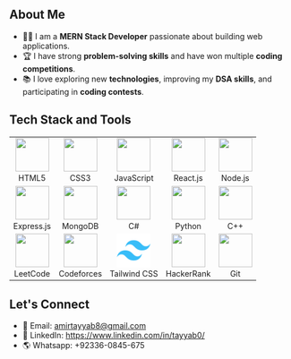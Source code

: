 ## About Me
- 👨‍💻 I am a **MERN Stack Developer** passionate about building web applications.
- 🏆 I have strong **problem-solving skills** and have won multiple **coding competitions**.
- 📚 I love exploring new **technologies**, improving my **DSA skills**, and participating in **coding contests**.

## Tech Stack and Tools  

<div align="center">
<table>
  <tr>
    <td align="center">
      <img src="https://cdn.jsdelivr.net/gh/devicons/devicon/icons/html5/html5-original.svg" width="60" height="60"/>
      <br>HTML5
    </td>
    <td align="center">
      <img src="https://cdn.jsdelivr.net/gh/devicons/devicon/icons/css3/css3-original.svg" width="60" height="60"/>
      <br>CSS3
    </td>
    <td align="center">
      <img src="https://cdn.jsdelivr.net/gh/devicons/devicon/icons/javascript/javascript-original.svg" width="60" height="60"/>
      <br>JavaScript
    </td>
    <td align="center">
      <img src="https://cdn.jsdelivr.net/gh/devicons/devicon/icons/react/react-original.svg" width="60" height="60"/>
      <br>React.js
    </td>
    <td align="center">
      <img src="https://cdn.jsdelivr.net/gh/devicons/devicon/icons/nodejs/nodejs-original.svg" width="60" height="60"/>
      <br>Node.js
    </td>
  </tr>
  <tr>
    <td align="center">
      <img src="https://cdn.jsdelivr.net/gh/devicons/devicon/icons/express/express-original.svg" width="60" height="60"/>
      <br>Express.js
    </td>
    <td align="center">
      <img src="https://cdn.jsdelivr.net/gh/devicons/devicon/icons/mongodb/mongodb-original.svg" width="60" height="60"/>
      <br>MongoDB
    </td>
    <td align="center">
      <img src="https://cdn.jsdelivr.net/gh/devicons/devicon/icons/csharp/csharp-original.svg" width="60" height="60"/>
      <br>C#
    </td>
    <td align="center">
      <img src="https://cdn.jsdelivr.net/gh/devicons/devicon/icons/python/python-original.svg" width="60" height="60"/>
      <br>Python
    </td>
    <td align="center">
      <img src="https://cdn.jsdelivr.net/gh/devicons/devicon/icons/cplusplus/cplusplus-original.svg" width="60" height="60"/>
      <br>C++
    </td>
  </tr>
  <tr>
    <td align="center">
      <img src="https://upload.wikimedia.org/wikipedia/commons/1/19/LeetCode_logo_black.png" width="60" height="60"/>
      <br>LeetCode
    </td>
    <td align="center">
      <img src="https://art.npanuhin.me/SVG/Codeforces/" width="60" height="60"/>
      <br>Codeforces
    </td>
    <td align="center">
      <img src="https://raw.githubusercontent.com/devicons/devicon/master/icons/tailwindcss/tailwindcss-original.svg" width="60" height="60"/>
      <br>Tailwind CSS
    </td>
    <td align="center">
      <img src="https://upload.wikimedia.org/wikipedia/commons/6/6a/Hackerrank_meaningful_logo.png" width="60" height="60"/>
      <br>HackerRank
    </td>
    <td align="center">
      <img src="https://cdn.jsdelivr.net/gh/devicons/devicon/icons/git/git-original.svg" width="60" height="60"/>
      <br>Git
    </td>
  </tr>
</table>
</div>



## Let's Connect
- 📧 Email: amirtayyab8@gmail.com
- 💼 LinkedIn: https://www.linkedin.com/in/tayyab0/
- 🌎 Whatsapp: +92336-0845-675  
